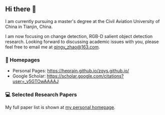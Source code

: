 ## Hi there 👋

<!--
**Heprain/Heprain** is a ✨ _special_ ✨ repository because its `README.md` (this file) appears on your GitHub profile.

Here are some ideas to get you started:

- 🔭 I’m currently working on ...
- 🌱 I’m currently learning ...
- 👯 I’m looking to collaborate on ...
- 🤔 I’m looking for help with ...
- 💬 Ask me about ...
- 📫 How to reach me: ...
- 😄 Pronouns: ...
- ⚡ Fun fact: ...
-->

I am currently pursuing a master's degree at the Civil Aviation University of China in Tianjin, China.

I am now focusing on change detection, RGB-D salient object detection research. Looking forward to discussing academic issues with you, please feel free to email me at [qingy_zhao@163.com](mailto:qingy_zhao@163.com).

### 📎 Homepages
- Personal Pages: https://heprain.github.io/zqys.github.io/
- Google Scholar: https://scholar.google.com/citations?user=_y5GTOwAAAAJ

### 💻 Selected Research Papers
My full paper list is shown at [my personal homepage](https://heprain.github.io/zqys.github.io/).

